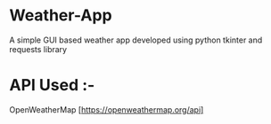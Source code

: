 # Weather-App
A simple GUI based weather app developed using python tkinter and requests library

# API Used :- 
OpenWeatherMap [https://openweathermap.org/api]
